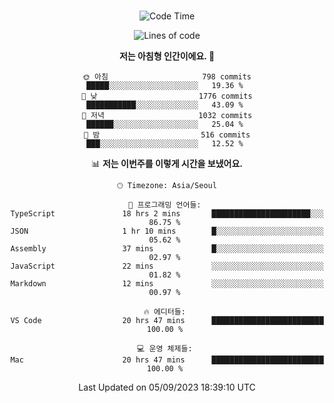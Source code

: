 <div align="center">

<br />

 <!--START_SECTION:waka-->
![Code Time](http://img.shields.io/badge/Code%20Time-1%2C212%20hrs%2011%20mins-blue)

![Lines of code](https://img.shields.io/badge/%EC%A0%80%EB%8A%94%20%EC%97%AC%ED%83%9C%EA%B9%8C%EC%A7%80%20-2.8%20million%20%EC%A4%84%EC%9D%98%20%EC%BD%94%EB%93%9C%EB%A5%BC%20%EC%9E%91%EC%84%B1%ED%96%88%EC%96%B4%EC%9A%94.-blue)

**저는 아침형 인간이에요. 🐤** 

```text
🌞 아침                     798 commits         █████░░░░░░░░░░░░░░░░░░░░   19.36 % 
🌆 낮　                     1776 commits        ███████████░░░░░░░░░░░░░░   43.09 % 
🌃 저녁                     1032 commits        ██████░░░░░░░░░░░░░░░░░░░   25.04 % 
🌙 밤　                     516 commits         ███░░░░░░░░░░░░░░░░░░░░░░   12.52 % 
```


📊 **저는 이번주를 이렇게 시간을 보냈어요.** 

```text
🕑︎ Timezone: Asia/Seoul

💬 프로그래밍 언어들: 
TypeScript               18 hrs 2 mins       ██████████████████████░░░   86.75 % 
JSON                     1 hr 10 mins        █░░░░░░░░░░░░░░░░░░░░░░░░   05.62 % 
Assembly                 37 mins             █░░░░░░░░░░░░░░░░░░░░░░░░   02.97 % 
JavaScript               22 mins             ░░░░░░░░░░░░░░░░░░░░░░░░░   01.82 % 
Markdown                 12 mins             ░░░░░░░░░░░░░░░░░░░░░░░░░   00.97 % 

🔥 에디터들: 
VS Code                  20 hrs 47 mins      █████████████████████████   100.00 % 

💻 운영 체제들: 
Mac                      20 hrs 47 mins      █████████████████████████   100.00 % 
```


 Last Updated on 05/09/2023 18:39:10 UTC
<!--END_SECTION:waka-->

</div>
